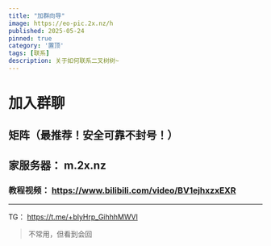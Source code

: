 ```yaml
---
title: "加群向导"
image: https://eo-pic.2x.nz/h
published: 2025-05-24
pinned: true
category: '置顶'
tags: [联系]
description: 关于如何联系二叉树树~
---
```


# 加入群聊

## 矩阵（最推荐！安全可靠不封号！）

## 家服务器： m.2x.nz

### 教程视频： https://www.bilibili.com/video/BV1ejhxzxEXR



---

TG： https://t.me/+blyHrp_GihhhMWVl

> 不常用，但看到会回